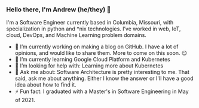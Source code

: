 ### Hello there, I'm Andrew (he/they) 👋

I'm a Software Engineer currently based in Columbia, Missouri, with specialization in python and *nix technologies. I’ve worked in web, IoT, cloud, DevOps, and Machine Learning problem domains. 

- 🔭 I’m currently working on making a blog on GitHub. I have a lot of opinions, and would like to share them. More to come on this soon. :wink: 
- 🌱 I’m currently learning Google Cloud Platform and Kubernetes
- 🤔 I’m looking for help with: Learning more about Kubernetes
- 💬 Ask me about: Software Architecture is pretty interesting to me. That said, ask me about anything. Either I know the answer or I'll have a good idea about how to find it.
- ⚡ Fun fact: I graduated with a Master's in Software Engineering in May of 2021.
